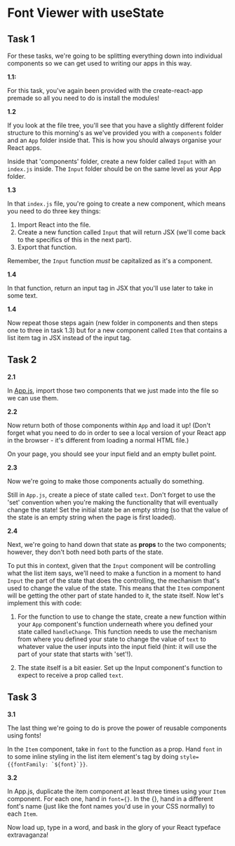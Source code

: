 # Font Viewer with useState

## Task 1

For these tasks, we're going to be splitting everything down into individual components so we can get used to writing our apps in this way.

**1.1:**

For this task, you've again been provided with the create-react-app premade so all you need to do is install the modules!

**1.2**

If you look at the file tree, you'll see that you have a slightly different folder structure to this morning's as we've provided you with a `components` folder and an `App` folder inside that. This is how you should always organise your React apps.

Inside that 'components' folder, create a new folder called `Input` with an `index.js` inside. The `Input` folder should be on the same level as your App folder.

**1.3**

In that `index.js` file, you're going to create a new component, which means you need to do three key things:

1. Import React into the file.
2. Create a new function called `Input` that will return JSX (we'll come back to the specifics of this in the next part).
3. Export that function.

Remember, the `Input` function _must_ be capitalized as it's a component.

**1.4**

In that function, return an input tag in JSX that you'll use later to take in some text.

**1.4**

Now repeat those steps again (new folder in components and then steps one to three in task 1.3) but for a new component called `Item` that contains a list item tag in JSX instead of the input tag.

## Task 2

**2.1**

In [App.js](./src/components/App/App.js), import those two components that we just made into the file so we can use them.

**2.2**

Now return both of those components within `App` and load it up! (Don't forget what you need to do in order to see a local version of your React app in the browser - it's different from loading a normal HTML file.)

On your page, you should see your input field and an empty bullet point.

**2.3**

Now we're going to make those components actually do something.

Still in `App.js`, create a piece of state called `text`. Don't forget to use the 'set' convention when you're making the functionality that will eventually change the state! Set the initial state be an empty string (so that the value of the state is an empty string when the page is first loaded).

**2.4**

Next, we're going to hand down that state as **props** to the two components; however, they don't both need both parts of the state.

To put this in context, given that the `Input` component will be controlling what the list item says, we'll need to make a function in a moment to hand `Input` the part of the state that does the controlling, the mechanism that's used to change the value of the state. This means that the `Item` component will be getting the other part of state handed to it, the state itself. Now let's implement this with code:

1. For the function to use to change the state, create a new function within your `App` component's function underneath where you defined your state called `handleChange`. This function needs to use the mechanism from where you defined your state to change the value of `text` to whatever value the user inputs into the input field (hint: it will use the part of your state that starts with 'set'!).

2. The state itself is a bit easier. Set up the Input component's function to expect to receive a prop called `text`.

## Task 3

**3.1**

The last thing we're going to do is prove the power of reusable components using fonts!

In the `Item` component, take in `font` to the function as a prop. Hand `font` in to some inline styling in the list item element's tag by doing `` style={{fontFamily: `${font}`}} ``.

**3.2**

In App.js, duplicate the item component at least three times using your `Item` component. For each one, hand in `font={}`. In the {}, hand in a different font's name (just like the font names you'd use in your CSS normally) to each `Item`.

Now load up, type in a word, and bask in the glory of your React typeface extravaganza!
